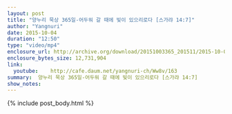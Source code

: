```yaml
---
layout: post
title: "양누리 묵상 365일-어두워 갈 때에 빛이 있으리로다 [스가랴 14:7]"
author: "Yangnuri"
date: 2015-10-04
duration: "12:50"
type: "video/mp4"
enclosure_url: http://archive.org/download/20151003365_201511/2015-10-03-365.mp4
enclosure_bytes_size: 12,731,904       
link:
  youtube:    http://cafe.daum.net/yangnuri-ch/Ww8v/163
summary:  양누리 묵상 365일-어두워 갈 때에 빛이 있으리로다 [스가랴 14:7]
show_notes:
---
```

{% include post_body.html %}
